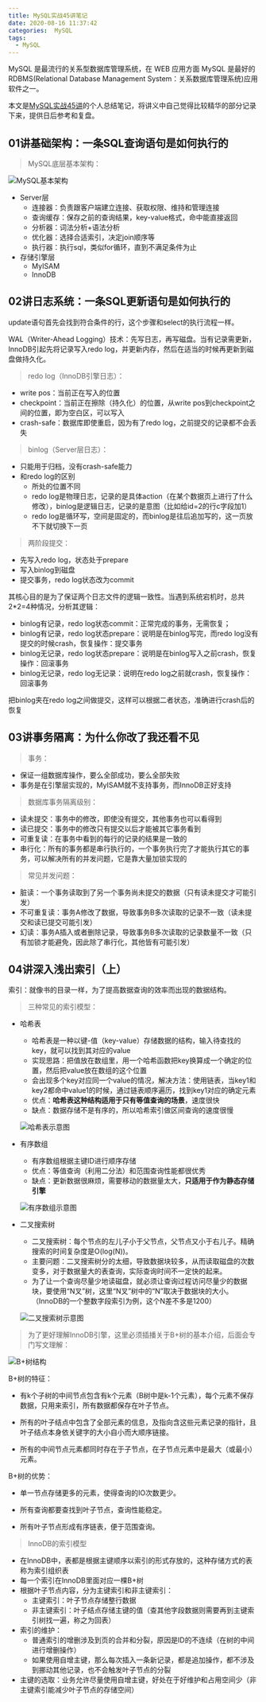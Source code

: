 ```yaml
---
title: MySQL实战45讲笔记
date: 2020-08-16 11:37:42
categories:  MySQL
tags:
  - MySQL
---
```


MySQL 是最流行的关系型数据库管理系统，在 WEB 应用方面 MySQL 是最好的 RDBMS(Relational Database Management System：关系数据库管理系统)应用软件之一。

本文是[MySQL实战45讲](https://time.geekbang.org/column/intro/139)的个人总结笔记，将讲义中自己觉得比较精华的部分记录下来，提供日后参考和复盘。<!--more-->

## 01讲基础架构：一条SQL查询语句是如何执行的

> MySQL底层基本架构：

![MySQL基本架构](https://cdn.jsdelivr.net/gh/sangthian/CloudPic@master/uPic/MySQL基本架构.png)

- Server层
  - 连接器：负责跟客户端建立连接、获取权限、维持和管理连接
  - 查询缓存：保存之前的查询结果，key-value格式，命中能直接返回
  - 分析器：词法分析+语法分析
  - 优化器：选择合适索引，决定join顺序等
  - 执行器：执行sql，类似for循环，直到不满足条件为止
- 存储引擎层
  - MyISAM
  - InnoDB

## 02讲日志系统：一条SQL更新语句是如何执行的

update语句首先会找到符合条件的行，这个步骤和select的执行流程一样。

WAL（Writer-Ahead Logging）技术：先写日志，再写磁盘。当有记录需更新，InnoDB引起先将记录写入redo log，并更新内存，然后在适当的时候再更新到磁盘做持久化。

> redo log（InnoDB引擎日志）：
>

- write pos：当前正在写入的位置
- checkpoint：当前正在擦除（持久化）的位置，从write pos到checkpoint之间的位置，即为空白区，可以写入
- crash-safe：数据库即使重启，因为有了redo log，之前提交的记录都不会丢失

> binlog（Server层日志）：
>

- 只能用于归档，没有crash-safe能力
- 和redo log的区别
  - 所处的位置不同
  - redo log是物理日志，记录的是具体action（在某个数据页上进行了什么修改），binlog是逻辑日志，记录的是意图（比如给id=2的行c字段加1）
  - redo log是循环写，空间是固定的，而binlog是往后追加写的，这一页放不下就切换下一页

> 两阶段提交：
>

- 先写入redo log，状态处于prepare
- 写入binlog到磁盘
- 提交事务，redo log状态改为commit

其核心目的是为了保证两个日志文件的逻辑一致性。当遇到系统宕机时，总共2*2=4种情况，分析其逻辑：

- binlog有记录，redo log状态commit：正常完成的事务，无需恢复；
- binlog有记录，redo log状态prepare：说明是在binlog写完，而redo log没有提交的时候crash，恢复操作：提交事务
- binlog无记录，redo log状态prepare：说明是在binlog写入之前crash，恢复操作：回滚事务
- binlog无记录，redo log无记录：说明在redo log之前就crash，恢复操作：回滚事务

把binlog夹在redo log之间做提交，这样可以根据二者状态，准确进行crash后的恢复

## 03讲事务隔离：为什么你改了我还看不见

> 事务：
>

- 保证一组数据库操作，要么全部成功，要么全部失败
- 事务是在引擎层实现的，MyISAM就不支持事务，而InnoDB正好支持

> 数据库事务隔离级别：

- 读未提交：事务中的修改，即使没有提交，其他事务也可以看得到
- 读已提交：事务中的修改只有提交以后才能被其它事务看到
- 可重复读：在事务中看到的每行的记录的结果是一致的
- 串行化：所有的事务都是串行执行的，一个事务执行完了才能执行其它的事务，可以解决所有的并发问题，它是靠大量加锁实现的

> 常见并发问题：

- 脏读：一个事务读取到了另一个事务尚未提交的数据（只有读未提交才可能引发）
- 不可重复读：事务A修改了数据，导致事务B多次读取的记录不一致（读未提交和读已提交可能引发）
- 幻读：事务A插入或者删除记录，导致事务B多次读取的记录数量不一致（只有加锁才能避免，因此除了串行化，其他皆有可能引发）

## 04讲深入浅出索引（上）

索引：就像书的目录一样，为了提高数据查询的效率而出现的数据结构。

> 三种常见的索引模型：

- 哈希表

  - 哈希表是一种以键-值（key-value）存储数据的结构，输入待查找的key，就可以找到其对应的value
  - 实现思路：把值放在数组里，用一个哈希函数把key换算成一个确定的位置，然后把value放在数组的这个位置
  - 会出现多个key对应同一个value的情况，解决方法：使用链表，当key1和key2都命中value1的时候，通过链表顺序遍历，找到key1对应的确定元素
  - 优点：**哈希表这种结构适用于只有等值查询的场景**，速度很快
  - 缺点：数据存储不是有序的，所以哈希索引做区间查询的速度很慢

  ![哈希表示意图](https://cdn.jsdelivr.net/gh/sangthian/CloudPic@master/uPic/哈希表示意图.png)

- 有序数组

  - 有序数组根据主键ID进行顺序存储
  - 优点：等值查询（利用二分法）和范围查询性能都很优秀
  - 缺点：更新数据很麻烦，需要移动的数据量太大，**只适用于作为静态存储引擎**

  ![有序数组示意图](https://cdn.jsdelivr.net/gh/sangthian/CloudPic@master/uPic/有序数组示意图.png)

- 二叉搜索树

  - 二叉搜索树：每个节点的左儿子小于父节点，父节点又小于右儿子。精确搜索的时间复杂度是O(log(N))。
  - 主要问题：二叉搜索树分的太细，导致数据块较多，从而读取磁盘的次数变多，对于数据量大的表查询，实际查询时间不一定快的起来。
  - 为了让一个查询尽量少地读磁盘，就必须让查询过程访问尽量少的数据块，要使用“N叉”树，这里“N叉”树中的“N”取决于数据块的大小。（InnoDB的一个整数字段索引为例，这个N差不多是1200）

  ![二叉搜索树示意图](https://cdn.jsdelivr.net/gh/sangthian/CloudPic@master/uPic/二叉搜索树示意图.png)

> 为了更好理解InnoDB引擎，这里必须插播关于B+树的基本介绍，后面会专门写文理解：

![B+树结构](https://cdn.jsdelivr.net/gh/sangthian/CloudPic@master/uPic/B+树结构.jpg)

B+树的特征：

- 有k个子树的中间节点包含有k个元素（B树中是k-1个元素），每个元素不保存数据，只用来索引，所有数据都保存在叶子节点。

- 所有的叶子结点中包含了全部元素的信息，及指向含这些元素记录的指针，且叶子结点本身依关键字的大小自小而大顺序链接。

- 所有的中间节点元素都同时存在于子节点，在子节点元素中是最大（或最小）元素。

B+树的优势：

- 单一节点存储更多的元素，使得查询的IO次数更少。

- 所有查询都要查找到叶子节点，查询性能稳定。

- 所有叶子节点形成有序链表，便于范围查询。

> InnoDB的索引模型

- 在InnoDB中，表都是根据主键顺序以索引的形式存放的，这种存储方式的表称为索引组织表
- 每一个索引在InnoDB里面对应一棵B+树
- 根据叶子节点内容，分为主键索引和非主键索引：
  - 主键索引：叶子节点存储整行数据
  - 非主键索引：叶子结点存储主键的值（查其他字段数据则需要再到主键索引树找一遍，称之为回表）
- 索引的维护：
  - 普通索引的增删涉及到页的合并和分裂，原因是ID的不连续（在树的中间进行增删操作）
  - 如果使用自增主键，那么每次插入一条新记录，都是追加操作，都不涉及到挪动其他记录，也不会触发叶子节点的分裂
- 主键的选取：业务允许尽量使用自增主键，好处在于好维护和占用空间少（非主键索引能减少叶子节点的存储空间）